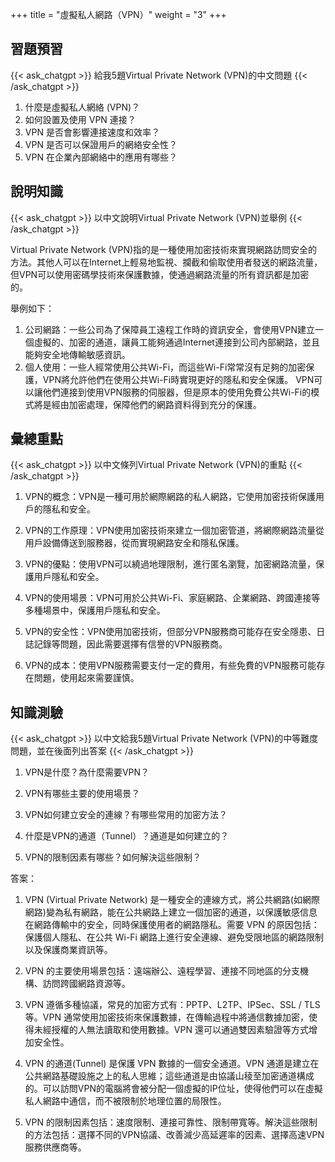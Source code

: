 +++
title = "虛擬私人網路（VPN）"
weight = "3"
+++
## 習題預習
{{< ask_chatgpt >}}
給我5題Virtual Private Network (VPN)的中文問題
{{< /ask_chatgpt >}}



1. 什麼是虛擬私人網絡 (VPN)？
2. 如何設置及使用 VPN 連接？
3. VPN 是否會影響連接速度和效率？
4. VPN 是否可以保證用戶的網絡安全性？
5. VPN 在企業內部網絡中的應用有哪些？   

## 說明知識
{{< ask_chatgpt >}}
以中文說明Virtual Private Network (VPN)並舉例
{{< /ask_chatgpt >}}



Virtual Private Network (VPN)指的是一種使用加密技術來實現網路訪問安全的方法。其他人可以在Internet上輕易地監視、攔截和偷取使用者發送的網路流量，但VPN可以使用密碼學技術來保護數據，使通過網路流量的所有資訊都是加密的。

舉例如下：
1. 公司網路：一些公司為了保障員工遠程工作時的資訊安全，會使用VPN建立一個虛擬的、加密的通道，讓員工能夠通過Internet連接到公司內部網路，並且能夠安全地傳輸敏感資訊。
2. 個人使用：一些人經常使用公共Wi-Fi，而這些Wi-Fi常常沒有足夠的加密保護，VPN將允許他們在使用公共Wi-Fi時實現更好的隱私和安全保護。 VPN可以讓他們連接到使用VPN服務的伺服器，但是原本的使用免費公共Wi-Fi的模式將是經由加密處理，保障他們的網路資料得到充分的保護。   

## 彙總重點
{{< ask_chatgpt >}}
以中文條列Virtual Private Network (VPN)的重點
{{< /ask_chatgpt >}}



1. VPN的概念：VPN是一種可用於網際網路的私人網路，它使用加密技術保護用戶的隱私和安全。

2. VPN的工作原理：VPN使用加密技術來建立一個加密管道，將網際網路流量從用戶設備傳送到服務器，從而實現網路安全和隱私保護。

3. VPN的優點：使用VPN可以繞過地理限制，進行匿名瀏覽，加密網路流量，保護用戶隱私和安全。

4. VPN的使用場景：VPN可用於公共Wi-Fi、家庭網路、企業網路、跨國連接等多種場景中，保護用戶隱私和安全。

5. VPN的安全性：VPN使用加密技術，但部分VPN服務商可能存在安全隱患、日誌記錄等問題，因此需要選擇有信譽的VPN服務商。

6. VPN的成本：使用VPN服務需要支付一定的費用，有些免費的VPN服務可能存在問題，使用起來需要謹慎。   

## 知識測驗
{{< ask_chatgpt >}}
以中文給我5題Virtual Private Network (VPN)的中等難度問題，並在後面列出答案
{{< /ask_chatgpt >}}



1. VPN是什麼？為什麼需要VPN？

2. VPN有哪些主要的使用場景？

3. VPN如何建立安全的連線？有哪些常用的加密方法？

4. 什麼是VPN的通道（Tunnel）？通道是如何建立的？

5. VPN的限制因素有哪些？如何解決這些限制？


答案：

1. VPN (Virtual Private Network) 是一種安全的連線方式，將公共網路(如網際網路)變為私有網路，能在公共網路上建立一個加密的通道，以保護敏感信息在網路傳輸中的安全，同時保護使用者的網路隱私。需要 VPN 的原因包括：保護個人隱私、在公共 Wi-Fi 網路上進行安全連線、避免受限地區的網路限制以及保護商業資訊等。

2. VPN 的主要使用場景包括：遠端辦公、遠程學習、連接不同地區的分支機構、訪問跨國網路資源等。

3. VPN 遵循多種協議，常見的加密方式有：PPTP、L2TP、IPSec、SSL / TLS 等。VPN 通常使用加密技術來保護數據，在傳輸過程中將通信數據加密，使得未經授權的人無法讀取和使用數據。VPN 還可以通過雙因素驗證等方式增加安全性。


4. VPN 的通道(Tunnel) 是保護 VPN 數據的一個安全通道。VPN 通道是建立在公共網路基礎設施之上的私人思維；這些通道是由協議山稜至加密通道構成的。可以訪問VPN的電腦將會被分配一個虛擬的IP位址，使得他們可以在虛擬私人網路中通信，而不被限制於地理位置的局限性。

5. VPN 的限制因素包括：速度限制、連接可靠性、限制帶寬等。解決這些限制的方法包括：選擇不同的VPN協議、改善減少高延遲率的因素、選擇高速VPN服務供應商等。   

